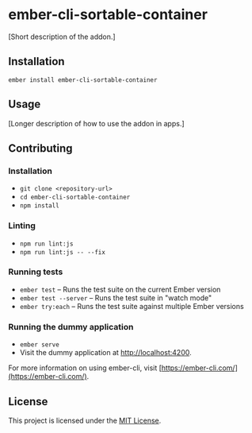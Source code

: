 ember-cli-sortable-container
==============================================================================

[Short description of the addon.]

Installation
------------------------------------------------------------------------------

```
ember install ember-cli-sortable-container
```


Usage
------------------------------------------------------------------------------

[Longer description of how to use the addon in apps.]


Contributing
------------------------------------------------------------------------------

### Installation

* `git clone <repository-url>`
* `cd ember-cli-sortable-container`
* `npm install`

### Linting

* `npm run lint:js`
* `npm run lint:js -- --fix`

### Running tests

* `ember test` – Runs the test suite on the current Ember version
* `ember test --server` – Runs the test suite in "watch mode"
* `ember try:each` – Runs the test suite against multiple Ember versions

### Running the dummy application

* `ember serve`
* Visit the dummy application at [http://localhost:4200](http://localhost:4200).

For more information on using ember-cli, visit [https://ember-cli.com/](https://ember-cli.com/).

License
------------------------------------------------------------------------------

This project is licensed under the [MIT License](LICENSE.md).
